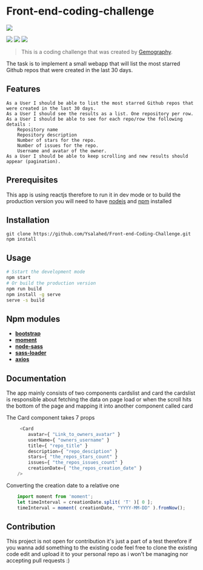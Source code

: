 # Front-end-coding-challenge
![](https://i.imgur.com/UiFdQoF.png)

 ![](https://img.shields.io/badge/node-12.13.0-a0c334) ![](https://img.shields.io/badge/npm-6.12.0-c72c41) ![](https://img.shields.io/badge/react-16.12.0-3282b8)
>This is a coding challenge that was created by [Gemography](https://www.gemography.com/).

The task is to implement a small webapp that will list the most starred Github repos that were created in the last 30 days. 
## Features
    As a User I should be able to list the most starred Github repos that were created in the last 30 days.
    As a User I should see the results as a list. One repository per row.
    As a User I should be able to see for each repo/row the following details :
        Repository name
        Repository description
        Number of stars for the repo.
        Number of issues for the repo.
        Username and avatar of the owner.
    As a User I should be able to keep scrolling and new results should appear (pagination).
## Prerequisites
This app is using reactjs therefore to run it in dev mode or to build the production version you will need to have [nodejs](https://nodejs.org/en/) and [npm](https://www.npmjs.com/get-npm) installed

## Installation
```
git clone https://github.com/Ysalahed/Front-end-Coding-Challenge.git
npm install
```
## Usage
```bash
# Sstart the development mode
npm start
# Or build the production version
npm run build
npm install -g serve
serve -s build
```
## Npm modules
* **[bootstrap](https://www.npmjs.com/package/bootstrap)**
* **[moment](https://www.npmjs.com/package/moment)** 
* **[node-sass](https://www.npmjs.com/package/node-sass)**
* **[sass-loader](https://www.npmjs.com/package/sass-loader)**
* **[axios](https://www.npmjs.com/package/axios)**
## Documentation
The app mainly consists of two components cardslist and card
the cardslist is responsible about fetching the data on page 
load or when the scroll hits the bottom of the page and mapping 
it into another component called card

The Card component takes 7 props
```javascript
     <Card
        avatar={ "Link_to_owners_avatar" }
        userName={ "owners_username" }
        title={ "repo_title" }      
        description={ "repo_desciption" }
        stars={ "the_repos_stars_count" }
        issues={ "the_repos_issues_count" }
        creationDate={ "the_repos_creation_date" }        
    />
```
Converting the creation date to a relative one
```javascript
    import moment from 'moment';
    let timeInterval = creationDate.split( 'T' )[ 0 ];
    timeInterval = moment( creationDate, "YYYY-MM-DD" ).fromNow();
```
## Contribution
This project is not open for contribution it's just a part of a test therefore if you wanna add something to the existing code feel free to clone the existing code edit and upload it to your personal repo as i won't be managing nor accepting pull requests :)
